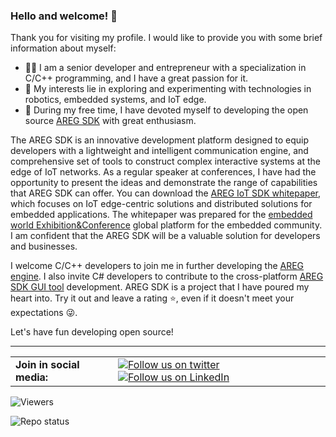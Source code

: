 ### Hello and welcome! 👋

Thank you for visiting my profile. I would like to provide you with some brief information about myself:
- 👨‍💻 I am a senior developer and entrepreneur with a specialization in C/C++ programming, and I have a great passion for it.
- 👀 My interests lie in exploring and experimenting with technologies in robotics, embedded systems, and IoT edge.
- 🚀 During my free time, I have devoted myself to developing the open source [AREG SDK](https://github.com/aregtech/areg-sdk) with great enthusiasm.

The AREG SDK is an innovative development platform designed to equip developers with a lightweight and intelligent communication engine, and comprehensive set of tools to construct complex interactive systems at the edge of IoT networks. As a regular speaker at conferences, I have had the opportunity to present the ideas and demonstrate the range of capabilities that AREG SDK can offer. You can download the [AREG IoT SDK whitepaper](https://github.com/aregtech/aregtech/blob/main/docs/areg-sdk-distributed-services-whitepaper.pdf), which focuses on IoT edge-centric solutions and distributed solutions for embedded applications. The whitepaper was prepared for the [embedded world Exhibition&Conference](https://www.embedded-world.de/) global platform for the embedded community. I am confident that the AREG SDK will be a valuable solution for developers and businesses.

I welcome C/C++ developers to join me in further developing the [AREG engine](https://github.com/aregtech/areg-sdk). I also invite C# developers to contribute to the cross-platform [AREG SDK GUI tool](https://github.com/aregtech/areg-sdk-tools) development. AREG SDK is a project that I have poured my heart into. Try it out and leave a rating ⭐, even if it doesn't meet your expectations 😜.

Let's have fun developing open source!

---

<table>
  <tr>
    <td><strong>Join in social media:</strong></td>
    <td><a href="https://twitter.com/intent/follow?screen_name=aregtech"><img src="https://img.shields.io/twitter/follow/aregtech.svg?style=social" alt="Follow us on twitter"/></a> &nbsp; <a href="https://www.linkedin.com/company/aregtech/"><img src="https://img.shields.io/badge/LinkedIn-Aregtech-blue?style=flat&logo=linkedin&logoColor=b0c0c0&labelColor=363D44" alt="Follow us on LinkedIn"/></a></td>
  </tr>
</table>
<img src="https://gpvc.arturio.dev/aregtech" alt="Viewers"/> &nbsp; <!-- img src="https://img.shields.io/github/downloads/aregtech/areg-sdk/total.svg"/ -->

![Repo status](https://github-readme-stats.vercel.app/api?username=aregtech&theme=blue-green)
